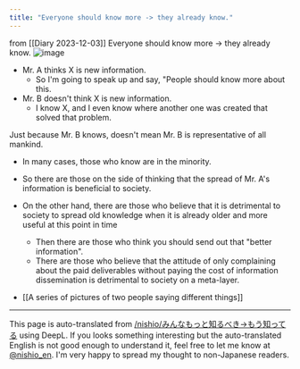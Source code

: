```yaml
---
title: "Everyone should know more -> they already know."
---
```


from  [[Diary 2023-12-03]]
Everyone should know more -> they already know.
![image](https://gyazo.com/356bf0e9bdb0f6931853ebb04ce0c788/thumb/1000)
- Mr. A thinks X is new information.
    - So I'm going to speak up and say, "People should know more about this.
- Mr. B doesn't think X is new information.
    - I know X, and I even know where another one was created that solved that problem.

Just because Mr. B knows, doesn't mean Mr. B is representative of all mankind.
- In many cases, those who know are in the minority.
- So there are those on the side of thinking that the spread of Mr. A's information is beneficial to society.
- On the other hand, there are those who believe that it is detrimental to society to spread old knowledge when it is already older and more useful at this point in time
    - Then there are those who think you should send out that "better information".
    - There are those who believe that the attitude of only complaining about the paid deliverables without paying the cost of information dissemination is detrimental to society on a meta-layer.


- [[A series of pictures of two people saying different things]]

---
This page is auto-translated from [/nishio/みんなもっと知るべき→もう知ってる](https://scrapbox.io/nishio/みんなもっと知るべき→もう知ってる) using DeepL. If you looks something interesting but the auto-translated English is not good enough to understand it, feel free to let me know at [@nishio_en](https://twitter.com/nishio_en). I'm very happy to spread my thought to non-Japanese readers.